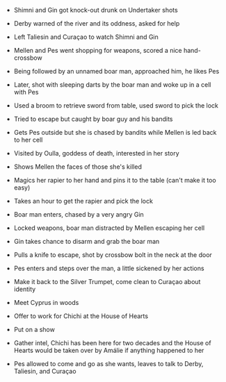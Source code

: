 - Shimni and Gin got knock-out drunk on Undertaker shots
- Derby warned of the river and its oddness, asked for help
- Left Taliesin and Curaçao to watch Shimni and Gin
- Mellen and Pes went shopping for weapons, scored a nice hand-crossbow
- Being followed by an unnamed boar man, approached him, he likes Pes
- Later, shot with sleeping darts by the boar man and woke up in a cell with Pes
- Used a broom to retrieve sword from table, used sword to pick the lock
- Tried to escape but caught by boar guy and his bandits
- Gets Pes outside but she is chased by bandits while Mellen is led back to her cell
- Visited by Oulla, goddess of death, interested in her story
- Shows Mellen the faces of those she's killed
- Magics her rapier to her hand and pins it to the table (can't make it too easy)
- Takes an hour to get the rapier and pick the lock
- Boar man enters, chased by a very angry Gin
- Locked weapons, boar man distracted by Mellen escaping her cell
- Gin takes chance to disarm and grab the boar man
- Pulls a knife to escape, shot by crossbow bolt in the neck at the door
- Pes enters and steps over the man, a little sickened by her actions
- Make it back to the Silver Trumpet, come clean to Curaçao about identity

- Meet Cyprus in woods

- Offer to work for Chichi at the House of Hearts

- Put on a show
- Gather intel, Chichi has been here for two decades and the House of Hearts would be taken over by Amálie if anything happened to her

- Pes allowed to come and go as she wants, leaves to talk to Derby, Taliesin, and Curaçao